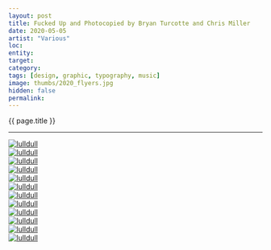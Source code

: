 ```yaml
---
layout: post
title: Fucked Up and Photocopied by Bryan Turcotte and Chris Miller 
date: 2020-05-05
artist: "Various"
loc: 
entity: 
target: 
category: 
tags: [design, graphic, typography, music]
image: thumbs/2020_flyers.jpg
hidden: false
permalink:
---
```




<div class="highlight2">{{ page.title }}</div>

---



<div class="post_image">
	<a href="{{ site.baseurl }}/images/posts/2020_flyers/001.jpg" target="_blank">
	<img src="{{ site.baseurl }}/images/posts/2020_flyers/001.jpg" alt="lulldull"></a>
</div>

<div class="post_image">
	<a href="{{ site.baseurl }}/images/posts/2020_flyers/002.jpg" target="_blank">
	<img src="{{ site.baseurl }}/images/posts/2020_flyers/002.jpg" alt="lulldull"></a>
</div>

<div class="post_image">
	<a href="{{ site.baseurl }}/images/posts/2020_flyers/003.jpg" target="_blank">
	<img src="{{ site.baseurl }}/images/posts/2020_flyers/003.jpg" alt="lulldull"></a>
</div>

<div class="post_image">
	<a href="{{ site.baseurl }}/images/posts/2020_flyers/004.jpg" target="_blank">
	<img src="{{ site.baseurl }}/images/posts/2020_flyers/004.jpg" alt="lulldull"></a>
</div>

<div class="post_image">
	<a href="{{ site.baseurl }}/images/posts/2020_flyers/005.jpg" target="_blank">
	<img src="{{ site.baseurl }}/images/posts/2020_flyers/005.jpg" alt="lulldull"></a>
</div>

<div class="post_image">
	<a href="{{ site.baseurl }}/images/posts/2020_flyers/006.jpg" target="_blank">
	<img src="{{ site.baseurl }}/images/posts/2020_flyers/006.jpg" alt="lulldull"></a>
</div>

<div class="post_image">
	<a href="{{ site.baseurl }}/images/posts/2020_flyers/007.jpg" target="_blank">
	<img src="{{ site.baseurl }}/images/posts/2020_flyers/007.jpg" alt="lulldull"></a>
</div>

<div class="post_image">
	<a href="{{ site.baseurl }}/images/posts/2020_flyers/008.jpg" target="_blank">
	<img src="{{ site.baseurl }}/images/posts/2020_flyers/008.jpg" alt="lulldull"></a>
</div>

<div class="post_image">
	<a href="{{ site.baseurl }}/images/posts/2020_flyers/009.jpg" target="_blank">
	<img src="{{ site.baseurl }}/images/posts/2020_flyers/009.jpg" alt="lulldull"></a>
</div>

<div class="post_image">
	<a href="{{ site.baseurl }}/images/posts/2020_flyers/010.jpg" target="_blank">
	<img src="{{ site.baseurl }}/images/posts/2020_flyers/010.jpg" alt="lulldull"></a>
</div>

<div class="post_image">
	<a href="{{ site.baseurl }}/images/posts/2020_flyers/011.jpg" target="_blank">
	<img src="{{ site.baseurl }}/images/posts/2020_flyers/011.jpg" alt="lulldull"></a>
</div>

<div class="post_image">
	<a href="{{ site.baseurl }}/images/posts/2020_flyers/012.jpg" target="_blank">
	<img src="{{ site.baseurl }}/images/posts/2020_flyers/012.jpg" alt="lulldull"></a>
</div>